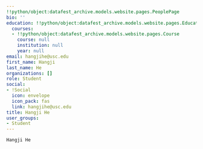 ```yaml
---
!!python/object:datafest_archive.models.website.pages.PeoplePage
bio: ''
education: !!python/object:datafest_archive.models.website.pages.Education
  courses:
  - !!python/object:datafest_archive.models.website.pages.Course
    course: null
    institution: null
    year: null
email: hangjihe@usc.edu
first_name: Hangji
last_name: He
organizations: []
role: Student
social:
- !Social
  icon: envelope
  icon_pack: fas
  link: hangjihe@usc.edu
title: Hangji He
user_groups:
- Student
---
```


    Hangji He
    